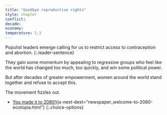 ```yaml
---
title: "Goodbye reproductive rights"
style: chapter
conflict: 
decade: 
economy: 
temperature: 1.3
---
```


Populist leaders emerge calling for us to restrict access to contraception and abortion. 
{:.leader-sentence}

They gain some momentum by appealing to regressive groups who feel like the world has changed too much, too quickly, and win some political power.

But after decades of greater empowerment, women around the world stand together and refuse to accept this.

The movement fizzles out.

- [You made it to 2080!](part-page_2080.html){js-next-dest="newspaper_welcome-to-2080-ecotopia.html"}
{:.choice-options}
